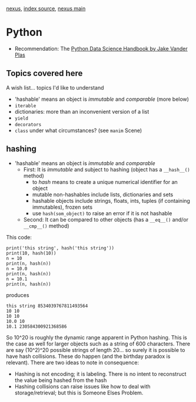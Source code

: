 [nexus](https://robfatland.github.io/nexus), [index source](https://github.com/robfatland/nexus/blob/gh-pages/index.md), 
[nexus main](https://github.com/robfatland/nexus/tree/main)


# Python

- Recommendation: The [Python Data Science Handbook by Jake Vander Plas](https://jakevdp.github.io/PythonDataScienceHandbook/)



## Topics covered here


A wish list... topics I'd like to understand


- 'hashable' means an object is *immutable* and *comparable* (more below)
- `iterable`
- dictionaries: more than an inconvenient version of a list
- `yield`
- `decorators`
- `class` under what circumstances? (see `manim` Scene)



## hashing

- 'hashable' means an object is *immutable* and *comparable*
    - First: It is *immutable* and subject to hashing (object has a `__hash__()` method)
        - to *hash* means to create a unique numerical identifier for an object
        - mutable non-hashables include lists, dictionaries and sets
        - hashable objects include strings, floats, ints, tuples (if containing immutables), frozen sets
        - use `hash(som_object)` to raise an error if it is not hashable
    - Second: It can be compared to other objects (has a `__eq__()` and/or `__cmp__()` method)


This code: 


```
print('this string', hash('this string'))
print(10, hash(10))
n = 10
print(n, hash(n))
n = 10.0
print(n, hash(n))
n = 10.1
print(n, hash(n))
```


produces


```
this string 8534039767811493564
10 10
10 10
10.0 10
10.1 230584300921368586
```

So 10^20 is roughly the dynamic range apparent in Python hashing. This is the case as well for larger objects such as a 
string of 600 characters. There are say (10^2)^20 possible strings of length 20... so surely it is possible to have 
hash collisions. These do happen (and the birthday paradox is relevant). There are two ideas to note in consequence:


- Hashing is not encoding; it is labeling. There is no intent to reconstruct the value being hashed from the hash
- Hashing collisions can raise issues like how to deal with storage/retrieval; but this is Someone Elses Problem.  
